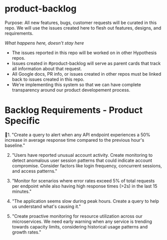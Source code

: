 # product-backlog
Purpose: All new features, bugs, customer requests will be curated in this repo. We will use the issues created here to flesh out features, designs, and requirements. 

*What happens here, doesn't stay here*
- The issues reported in this repo will be worked on in other Hypothesis repos. 
- Issues created in #product-backlog will serve as parent cards that track all information about that request. 
- All Google docs, PR info, or issues created in other repos must be linked back to issues created in this repo. 
- We're implementing this system so that we can have complete transparency around our product developement process.

# Backlog Requirements - Product Specific 

1. "Create a query to alert when any API endpoint experiences a 50% increase in average response time compared to the previous hour's baseline."

2. "Users have reported unusual account activity. Create monitoring to detect anomalous user session patterns that could indicate account compromise. Consider factors like login frequency, concurrent sessions, and access patterns."

3. "Monitor for scenarios where error rates exceed 5% of total requests per endpoint while also having high response times (>2s) in the last 15 minutes."

4. "The application seems slow during peak hours. Create a query to help us understand what's causing it."

5. "Create proactive monitoring for resource utilization across our microservices. We need early warning when any service is trending towards capacity limits, considering historical usage patterns and growth rates."
